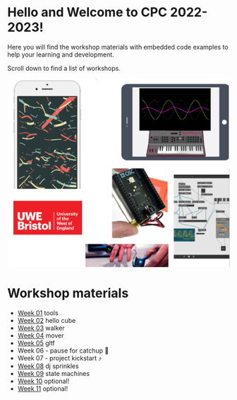 # Hello and Welcome to CPC 2022-2023!

Here you will find the workshop materials with embedded code examples to help your learning and development.

Scroll down to find a list of workshops.

![welcome image](images/CPC_Splash-01.png)

# Workshop materials
- [Week 01](WS01) tools
- [Week 02](WS02) hello cube
- [Week 03](WS03) walker
- [Week 04](WS04) mover
- [Week 05](WS05) gltf
- Week 06 - pause for catchup 🍅
- Week 07 - project kickstart ⤴️
- [Week 08](WS06) dj sprinkles
- [Week 09](WS07) state machines
- [Week 10](WS08) optional!
- [Week 11](WS09) optional!
